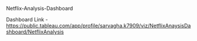 Netflix-Analysis-Dashboard

Dashboard Link - https://public.tableau.com/app/profile/sarvagha.k7909/viz/NetflixAnaysisDashboard/NetflixAnalysis
